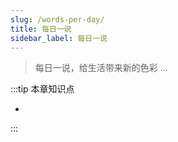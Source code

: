 ```yaml
---
slug: /words-per-day/
title: 每日一说
sidebar_label: 每日一说
---
```


> 每日一说，给生活带来新的色彩 ...

:::tip 本章知识点

* 

:::